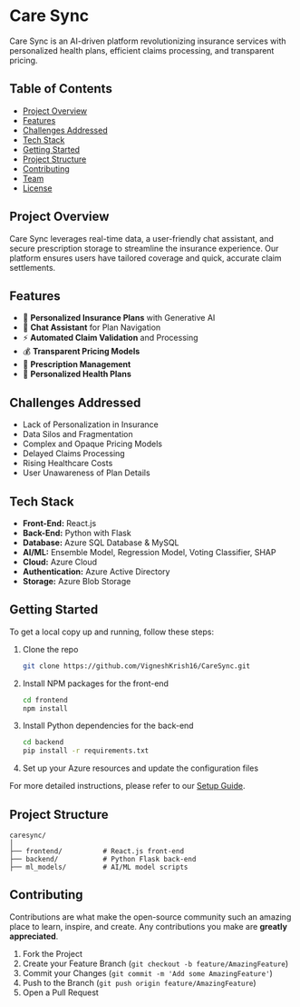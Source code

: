 # Care Sync

Care Sync is an AI-driven platform revolutionizing insurance services with personalized health plans, efficient claims processing, and transparent pricing.

## Table of Contents
- [Project Overview](#project-overview)
- [Features](#features)
- [Challenges Addressed](#challenges-addressed)
- [Tech Stack](#tech-stack)
- [Getting Started](#getting-started)
- [Project Structure](#project-structure)
- [Contributing](#contributing)
- [Team](#team)
- [License](#license)

## Project Overview

Care Sync leverages real-time data, a user-friendly chat assistant, and secure prescription storage to streamline the insurance experience. Our platform ensures users have tailored coverage and quick, accurate claim settlements.

## Features

- 🧠 **Personalized Insurance Plans** with Generative AI
- 💬 **Chat Assistant** for Plan Navigation
- ⚡ **Automated Claim Validation** and Processing
- 💰 **Transparent Pricing Models**
- 💊 **Prescription Management**
- 🏥 **Personalized Health Plans**

## Challenges Addressed

- Lack of Personalization in Insurance
- Data Silos and Fragmentation
- Complex and Opaque Pricing Models
- Delayed Claims Processing
- Rising Healthcare Costs
- User Unawareness of Plan Details

## Tech Stack

- **Front-End:** React.js
- **Back-End:** Python with Flask
- **Database:** Azure SQL Database & MySQL
- **AI/ML:** Ensemble Model, Regression Model, Voting Classifier, SHAP
- **Cloud:** Azure Cloud
- **Authentication:** Azure Active Directory
- **Storage:** Azure Blob Storage

## Getting Started

To get a local copy up and running, follow these steps:

1. Clone the repo
   ```sh
   git clone https://github.com/VigneshKrish16/CareSync.git
   ```
2. Install NPM packages for the front-end
   ```sh
   cd frontend
   npm install
   ```
3. Install Python dependencies for the back-end
   ```sh
   cd backend
   pip install -r requirements.txt
   ```
4. Set up your Azure resources and update the configuration files

For more detailed instructions, please refer to our [Setup Guide](docs/SETUP.md).

## Project Structure

```
caresync/
│
├── frontend/          # React.js front-end
├── backend/           # Python Flask back-end
├── ml_models/         # AI/ML model scripts
```

## Contributing

Contributions are what make the open-source community such an amazing place to learn, inspire, and create. Any contributions you make are **greatly appreciated**.

1. Fork the Project
2. Create your Feature Branch (`git checkout -b feature/AmazingFeature`)
3. Commit your Changes (`git commit -m 'Add some AmazingFeature'`)
4. Push to the Branch (`git push origin feature/AmazingFeature`)
5. Open a Pull Request
